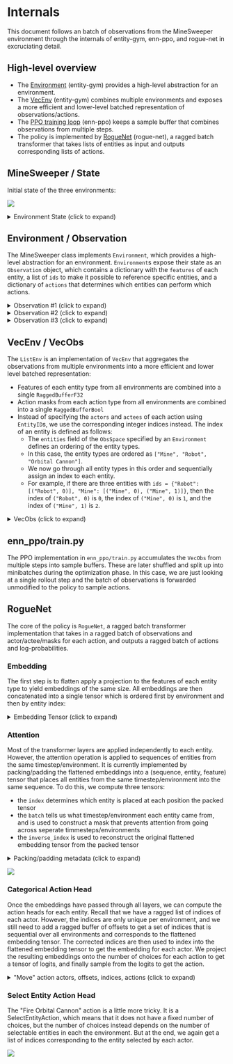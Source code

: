 # Internals

This document follows an batch of observations from the MineSweeper environment through the internals of entity-gym, enn-ppo, and rogue-net in excruciating detail.


## High-level overview

- The [Environment](#environment--observation) (entity-gym) provides a high-level abstraction for an environment.
- The [VecEnv](#vecenv--observation) (entity-gym) combines multiple environments and exposes a more efficient and lower-level batched representation of observations/actions.
- The [PPO training loop](#trainpy) (enn-ppo) keeps a sample buffer that combines observations from multiple steps.
- The policy is implemented by [RogueNet](#RogueNet) (rogue-net), a ragged batch transformer that takes lists of entities as input and outputs corresponding lists of actions.

## MineSweeper / State

Initial state of the three environments:

![](https://user-images.githubusercontent.com/12845088/152281730-d42a9ffe-b844-48c5-b6ff-de1ceecdb2f8.png)

<details>
    <summary>Environment State (click to expand)</summary>

```python
# Environment 1
mines = [(0, 2), (0, 1), (2, 2), (0, 0), (1, 0)]
robots = [(1, 1)]
orbital_cannon_cooldown = 5
orbital_cannon = False
# Environment 2
mines = [(2, 1)]
robots = [(2, 0)]
orbital_cannon_cooldown = 0
orbital_cannon = True
# Environment 3
mines = [(1, 0), (0, 1), (2, 2)]
robots = [(0, 0), (2, 0)]
orbital_cannon_cooldown = 5
orbital_cannon = False
```
</details>

## Environment / Observation

The MineSweeper class implements `Environment`, which provides a high-level abstraction for an environment.
`Environment`s expose their state as an `Observation` object, which contains a dictionary with the `features` of each entity, a list of `ids` to make it possible to reference specific entities, and a dictionary of `actions` that determines which entities can perform which actions.

<details>
  <summary>Observation #1 (click to expand)</summary>

```python
Observation(
    features={
        "Mine": [[0, 2], [0, 1], [2, 2], [0, 0], [1, 0]],
        "Robot": [[1, 1]]
    },
    ids={
        "Mine": [("Mine", 0), ("Mine", 1), ("Mine", 2), ("Mine", 3), ("Mine", 4)],
        "Robot": [("Robot", 0)],
    },
    actions={
        "Move": CategoricalActionMask(
            actor_ids=None,
            actor_types=["Robot"],
            mask=[[True, True, True, True, True]],
        ),
        "Fire Orbital Cannon": SelectEntityActionMask(
            actor_ids=None,
            actor_types=[],
            actee_types=["Mine", "Robot"],
            actee_ids=None,
            mask=None,
        ),
    },
    done=False,
    reward=0.0,
    end_of_episode_info=None,
)
```
</details>

<details>
  <summary>Observation #2 (click to expand)</summary>

```python
Observation(
    features={
        "Mine": [[2, 1]],
        "Robot": [[2, 0]], "Orbital Cannon": [[0]]
    },
    actions={
        "Move": CategoricalActionMask(
            actor_ids=None,
            actor_types=["Robot"],
            mask=[[False, True, True, False, True]],
        ),
        "Fire Orbital Cannon": SelectEntityActionMask(
            actor_ids=None,
            actor_types=["Orbital Cannon"],
            actee_types=["Mine", "Robot"],
            actee_ids=None,
            mask=None,
        ),
    },
    done=False,
    reward=0.0,
    ids={
        "Mine": [("Mine", 0)],
        "Robot": [("Robot", 0)],
        "Orbital Cannon": [("Orbital Cannon", 0)],
    },
    end_of_episode_info=None,
)
```
</details>

<details>
  <summary>Observation #3 (click to expand)</summary>

```python
Observation(
    features={
        "Mine": [[1, 0], [0, 1], [2, 2]],
        "Robot": [[0, 0], [2, 0]]
    },
    actions={
        "Move": CategoricalActionMask(
            actor_ids=None,
            actor_types=["Robot"],
            mask=[
                [True, False, True, False, True],
                [False, True, True, False, True],
            ],
        ),
        "Fire Orbital Cannon": SelectEntityActionMask(
            actor_ids=None,
            actor_types=[],
            actee_types=["Mine", "Robot"],
            actee_ids=None,
            mask=None,
        ),
    },
    done=False,
    reward=0.0,
    ids={
        "Mine": [("Mine", 0), ("Mine", 1), ("Mine", 2)],
        "Robot": [("Robot", 0), ("Robot", 1)],
    },
    end_of_episode_info=None,
)
```
</details>

## VecEnv / VecObs

The `ListEnv` is an implementation of `VecEnv` that aggregates the observations from multiple environments into a more efficient and lower level batched representation:
- Features of each entity type from all environments are combined into a single `RaggedBufferF32`
- Action masks from each action type from all environments are combined into a single `RaggedBufferBool`
- Instead of specifying the `actors` and `actees` of each action using `EntityID`s, we use the corresponding integer indices instead. The index of an entity is defined as follows:
  - The `entities` field of the `ObsSpace` specified by an `Environment` defines an ordering of the entity types.
  - In this case, the entity types are ordered as `["Mine", "Robot", "Orbital Cannon"]`.
  - We now go through all entity types in this order and sequentially assign an index to each entity.
  - For example, if there are three entities with `ids = {"Robot": [("Robot", 0)], "Mine": [("Mine", 0), ("Mine", 1)]}`, then the index of `("Robot", 0)` is `0`, the index of `("Mine", 0)` is `1`, and the index of `("Mine", 1)` is `2`.

<details>
  <summary>VecObs (click to expand)</summary>

```python
VecObs(
    features={
        "Mine": RaggedBufferF32(
            [
                [[0, 2], [0, 1], [2, 2], [0, 0], [1, 0]],
                [[2, 1]],
                [[1, 0], [0, 1], [2, 2]],
            ]
        ),
        "Robot": RaggedBufferF32(
            [
                [[1, 1]],
                [[2, 0]],
                [[0, 0], [2, 0]],
            ]
        ),
        "Orbital Cannon": RaggedBuffer(
            [
                [],
                [[0.0]],
                [],
            ]
        ),
    },
    action_masks={
        "Move": VecCategoricalActionMask(
            actors=RaggedBufferI64(
                [
                    [[5]],
                    [[1]],
                    [[3], [4]],
                ]
            ),
            mask=RaggedBufferBool(
                [
                    [[true, true, true, true, true]],
                    [[false, true, true, false, true]],
                    [
                        [true, false, true, false, true],
                        [false, true, true, false, true],
                    ],
                ]
            ),
        ),
        "Fire Orbital Cannon": VecSelectEntityActionMask(
            actors=RaggedBufferI64(
                [
                    [],
                    [[2]],
                    [],
                ]
            ),
            actees=RaggedBufferI64(
                [
                    [],
                    [[0], [1]],
                    [],
                ]
            ),
        ),
    },
    reward=array([0.0, 0.0, 0.0], dtype=float32),
    done=array([False, False, False]),
    end_of_episode_info={},
)
```
</details>

## enn_ppo/train.py

The PPO implementation in `enn_ppo/train.py` accumulates the `VecObs` from multiple steps into sample buffers.
These are later shuffled and split up into minibatches during the optimization phase.
In this case, we are just looking at a single rollout step and the batch of observations is forwarded unmodified to the policy to sample actions.

## RogueNet

The core of the policy is `RogueNet`, a ragged batch transformer implementation that takes in a ragged batch of observations and actor/actee/masks for each action, and outputs a ragged batch of actions and log-probabilities.

### Embedding

The first step is to flatten apply a projection to the features of each entity type to yield embeddings of the same size.
All embeddings are then concatenated into a single tensor which is ordered first by environment and then by entity index:

<details>
  <summary>Embedding Tensor (click to expand)</summary>

```python
tensor([
        # Environment 1
        [ 1.5280, -0.7984,  0.8672, -0.7984, -0.7984], # Mine 0
        [ 0.6134, -0.7676,  1.6895, -0.7676, -0.7676], # Mine 1
        [ 0.1566, -0.8506,  1.8400, -0.2497, -0.8963], # Mine 2
        [-0.8081, -0.7904,  1.4962,  0.9104, -0.8081], # Mine 3
        [-0.9405, -0.5402,  1.2698,  1.1515, -0.9405], # Mine 4
        [ 1.8806,  0.1884, -0.6897, -0.6897, -0.6897], # Robot 4
        # Environment 2
        [-0.8848, -0.5453,  1.6356,  0.6792, -0.8848], # Mine 0
        [ 1.3690,  1.0691, -0.8127, -0.8127, -0.8127], # Robot 0
        [-0.8059,  1.5626, -0.7685, -0.8059,  0.8175], # Orbital Cannon 0
        # Environment 3
        [-0.9405, -0.5402,  1.2698,  1.1515, -0.9405], # Mine 0
        [ 0.6134, -0.7676,  1.6895, -0.7676, -0.7676], # Mine 1
        [ 0.1566, -0.8506,  1.8400, -0.2497, -0.8963], # Mine 3
        [ 1.4806,  0.9317, -0.8041, -0.8041, -0.8041], # Robot 0
        [ 1.3690,  1.0691, -0.8127, -0.8127, -0.8127], # Robot 1
    ], device='cuda:0')
```
</details>

### Attention

Most of the transformer layers are applied independently to each entity.
However, the attention operation is applied to sequences of entities from the same timestep/environment.
It is currently implemented by packing/padding the flattened embeddings into a (sequence, entity, feature) tensor that places all entities from the same timestep/environment into the same sequence.
To do this, we compute three tensors:
- the `index` determines which entity is placed at each position the packed tensor
- the `batch` tells us what timestep/environment each entity came from, and is used to construct a mask that prevents attention from going across seperate timmesteps/environments
- the `inverse_index` is used to reconstruct the original flattened embedding tensor from the packed tensor

<details>
  <summary>Packing/padding metadata (click to expand)</summary>

```python
index = [
    [ 0,  1,  2,  3,  4,  5],
    [ 6,  7,  8,  0,  0,  0],
    [ 9, 10, 11, 12, 13,  0],
]
batch = [
    [ 0.,  0.,  0.,  0.,  0.,  0.],
    [ 1.,  1.,  1., nan, nan, nan],
    [ 2.,  2.,  2.,  2.,  2., nan],
]
inverse_index = [
    0, 1, 2, 3, 4, 5, 6, 7, 8, 12, 13, 14, 15, 16
]
```
</details>

![](https://user-images.githubusercontent.com/12845088/147727605-d904ffff-42b4-4c51-9088-7ab32f9d481a.png)


### Categorical Action Head

Once the embeddings have passed through all layers, we  can compute the action heads for each entity.
Recall that we have a ragged list of indices of each actor.
However, the indices are only unique per environment, and we still need to add a ragged buffer of offsets to get a set of indices that is sequential over all environments and corresponds to the flattened embedding tensor.
The corrected indices are then used to index into the flattened embedding tensor to get the embedding for each actor.
We project the resulting embeddings onto the number of choices for each action to get a tensor of logits, and finally sample from the logits to get the action.

<details>
  <summary>"Move" action actors, offsets, indices, actions (click to expand)</summary>

```python
actors = RaggedBufferI64([
    [[5]],
    [[1]],
    [[3], [4]],
])
offsets = RaggedBuffer([
    [[0]],
    [[6]],
    [[9]],
])
actors + offsets = RaggedBufferI64([
    [[5]],
    [[7]],
    [[12], [13]],
])
indices = tensor([5, 7, 12, 13], dtype=int64)
# TODO: logits?
actions = tensor([4, 1, 4, 2], dtype=int64)
ragged_actions = RaggedBufferI64([
    [[4]],
    [[1]],
    [[4], [2]],
])
```
</details>

### Select Entity Action Head

The "Fire Orbital Cannon" action is a little more tricky. It is a SelectEntityAction, which means that it does not have a fixed number of choices, but the number of choices instead depends on the number of selectable entities in each the environment.
But at the end, we again get a list of indices corresponding to the entity selected by each actor.



![](https://user-images.githubusercontent.com/12845088/145058088-ae42f5f5-2782-4247-bcf5-8270a14e3510.png)